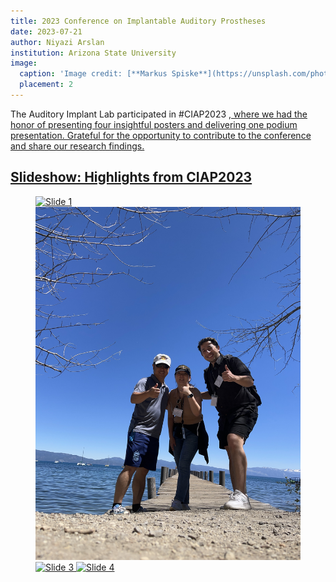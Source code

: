 ```yaml
---
title: 2023 Conference on Implantable Auditory Prostheses
date: 2023-07-21
author: Niyazi Arslan
institution: Arizona State University
image:
  caption: 'Image credit: [**Markus Spiske**](https://unsplash.com/photos/5mnldzML7OU)'
  placement: 2 
---  
```


The Auditory Implant Lab participated in #CIAP2023 <a href="http://www.ciaphome.org/programs.html">, where we had the honor of presenting four insightful posters and delivering one podium presentation. Grateful for the opportunity to contribute to the conference and share our research findings.


## Slideshow: Highlights from CIAP2023

<!-- Add your slideshow here -->
<figure class="image-slider">
  <img src="./CIAP1.png" alt="Slide 1">
  <img src="./CIAP2.png" alt="Slide 2">
  <img src="./CIAP3.png" alt="Slide 3">
  <img src="./CIAP4.png" alt="Slide 4">
</figure>





